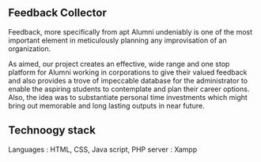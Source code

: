 ## Feedback Collector

Feedback, more specifically from apt Alumni undeniably is one of the most important element in  meticulously planning any improvisation of an organization. 
 
As aimed, our project creates an effective, wide range and one stop platform for Alumni working in corporations to give their valued feedback and also provides a trove of impeccable database for the administrator to enable the aspiring students to contemplate and plan their career options. Also, the idea was to substantiate personal time investments which might bring out memorable and long lasting outputs in near future.

## Technoogy stack

Languages : HTML, CSS, Java script, PHP
server : Xampp
